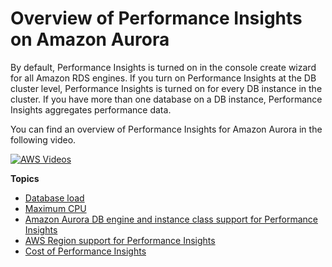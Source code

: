 # Overview of Performance Insights on Amazon Aurora<a name="USER_PerfInsights.Overview"></a>

By default, Performance Insights is turned on in the console create wizard for all Amazon RDS engines\. If you turn on Performance Insights at the DB cluster level, Performance Insights is turned on for every DB instance in the cluster\. If you have more than one database on a DB instance, Performance Insights aggregates performance data\.

You can find an overview of Performance Insights for Amazon Aurora in the following video\.

[![AWS Videos](http://img.youtube.com/vi/yOeWcPBT458/0.jpg)](http://www.youtube.com/watch?v=yOeWcPBT458)

**Topics**
+ [Database load](USER_PerfInsights.Overview.ActiveSessions.md)
+ [Maximum CPU](USER_PerfInsights.Overview.MaxCPU.md)
+ [Amazon Aurora DB engine and instance class support for Performance Insights](USER_PerfInsights.Overview.Engines.md)
+ [AWS Region support for Performance Insights](USER_PerfInsights.Overview.Regions.md)
+ [Cost of Performance Insights](USER_PerfInsights.Overview.cost.md)